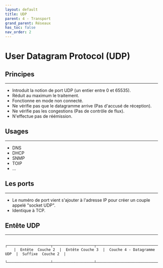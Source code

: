 ```yaml
---
layout: default
title: UDP
parent: 4 - Transport
grand_parent: Réseaux
has_toc: false
nav_order: 2
---
```


# User Datagram Protocol (UDP)

## Principes

---

- Introduit la notion de port UDP (un entier entre 0 et 65535).
- Réduit au maximum le traitement.
- Fonctionne en mode non connecté.
- Ne vérifie pas que le datagramme arrive (Pas d'accusé de réception).
- Ne vérifie pas les congestions (Pas de contrôle de flux).
- N'effectue pas de réémission.

## Usages

---

- DNS
- DHCP
- SNMP
- TOIP
- ...

## Les ports

---

- Le numéro de port vient s'ajouter à l'adresse IP pour créer un couple appelé "socket UDP".
- Identique à TCP.

## Entête UDP

---

```plaintext
    ┌────────────────────┬───────────────────┬─────────────────────────────┬─────────────────────┬
    |  Entête  Couche 2  |  Entête Couche 3  |  Couche 4 - Datagramme UDP  |  Suffixe  Couche 2  |
    └────────────────────┴───────────────────┴─────────────────────────────┴─────────────────────┴
```

